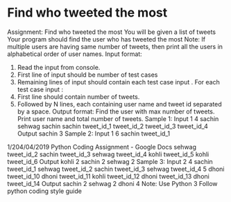 # Find who tweeted the most
Assignment: Find who tweeted the most
You will be given a list of tweets
Your program should find the user who has tweeted the most
Note:
If multiple users are having same number of tweets, then print all the users in alphabetical
order of user names.
Input format:
1. Read the input from console.
2. First line of input should be number of test cases
3. Remaining lines of input should contain each test case input .
For each test case input :
1. First line should contain number of tweets.
2. Followed by N lines, each containing user name and tweet id separated by a
space.
Output format:
Find the user with max number of tweets. Print user name and total number of tweets.
Sample 1:
Input
1
4
sachin
sehwag
sachin
sachin
tweet_id_1
tweet_id_2
tweet_id_3
tweet_id_4
Output
sachin 3
Sample 2:
Input
1
6
sachin tweet_id_1

1/204/04/2019
Python Coding Assignment - Google Docs
sehwag tweet_id_2
sachin tweet_id_3
sehwag tweet_id_4
kohli tweet_id_5
kohli tweet_id_6
Output
kohli 2
sachin 2
sehwag 2
Sample 3:
Input
2
4
sachin tweet_id_1
sehwag tweet_id_2
sachin tweet_id_3
sehwag tweet_id_4
5
dhoni tweet_id_10
dhoni tweet_id_11
kohli tweet_id_12
dhoni tweet_id_13
dhoni tweet_id_14
Output
sachin 2
sehwag 2
dhoni 4
Note:
Use
Python 3
Follow python coding style guide
